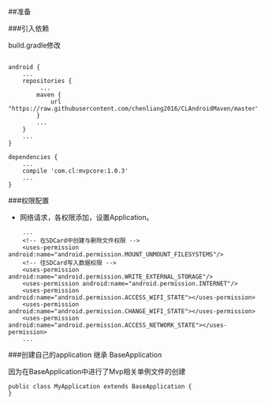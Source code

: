 ##准备

###引入依赖

build.gradle修改

```

android {
    ...
    repositories {
     	 ...
        maven {
            url "https://raw.githubusercontent.com/chenliang2016/CLAndroidMaven/master"
        }
        ...
    }
    ...
}

dependencies {
    ...
    compile 'com.cl:mvpcore:1.0.3'
    ...
}
```

###权限配置
* 网络请求，各权限添加，设置Application。

```
    ...
    <!-- 在SDCard中创建与删除文件权限 -->
    <uses-permission android:name="android.permission.MOUNT_UNMOUNT_FILESYSTEMS"/>
    <!-- 往SDCard写入数据权限 -->
    <uses-permission android:name="android.permission.WRITE_EXTERNAL_STORAGE"/>
    <uses-permission android:name="android.permission.INTERNET"/>
    <uses-permission android:name="android.permission.ACCESS_WIFI_STATE"></uses-permission>
    <uses-permission android:name="android.permission.CHANGE_WIFI_STATE"></uses-permission>
    <uses-permission android:name="android.permission.ACCESS_NETWORK_STATE"></uses-permission>
    ...
```

###创建自己的application 继承 BaseApplication

因为在BaseApplication中进行了Mvp相关单例文件的创建

```
public class MyApplication extends BaseApplication {
}

```